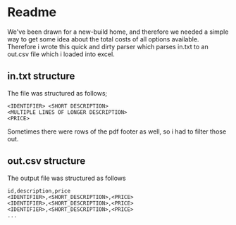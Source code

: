 # Readme

We've been drawn for a new-build home, and therefore we needed a simple way to get some idea about the total costs of all options available. Therefore i wrote this quick and dirty parser which parses in.txt to an out.csv file which i loaded into excel.

## in.txt structure

The file was structured as follows;

```
<IDENTIFIER> <SHORT DESCRIPTION>
<MULTIPLE LINES OF LONGER DESCRIPTION>
<PRICE>
```

Sometimes there were rows of the pdf footer as well, so i had to filter those out.

## out.csv structure

The output file was structured as follows

```
id,description,price
<IDENTIFIER>,<SHORT_DESCRIPTION>,<PRICE>
<IDENTIFIER>,<SHORT_DESCRIPTION>,<PRICE>
<IDENTIFIER>,<SHORT_DESCRIPTION>,<PRICE>
...
```



